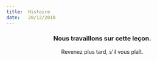 ```yaml
---
title:  Histoire
date:   28/12/2018
---
```


### <center>Nous travaillons sur cette leçon.</center>
<center>Revenez plus tard, s'il vous plaît.</center>